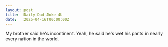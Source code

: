```yaml
---
layout: post
title:  Daily Dad Joke 4U
date:   2025-04-16T00:00:00Z
---
```

My brother said he's incontinent. Yeah, he said he's wet his pants in nearly every nation in the world.
